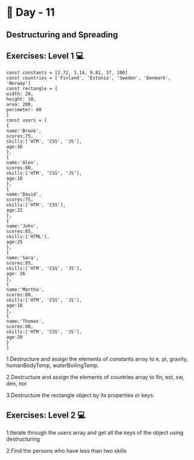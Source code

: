 # 🔖 Day - 11

## Destructuring and Spreading

## Exercises: Level 1 💻

    const constants = [2.72, 3.14, 9.81, 37, 100]
    const countries = ['Finland', 'Estonia', 'Sweden', 'Denmark', 'Norway']
    const rectangle = {
    width: 20,
    height: 10,
    area: 200,
    perimeter: 60
    }
    const users = [
    {
    name:'Brook',
    scores:75,
    skills:['HTM', 'CSS', 'JS'],
    age:16
    },
    {
    name:'Alex',
    scores:80,
    skills:['HTM', 'CSS', 'JS'],
    age:18
    },
    {
    name:'David',
    scores:75,
    skills:['HTM', 'CSS'],
    age:22
    },
    {
    name:'John',
    scores:85,
    skills:['HTML'],
    age:25
    },
    {
    name:'Sara',
    scores:95,
    skills:['HTM', 'CSS', 'JS'],
    age: 26
    },
    {
    name:'Martha',
    scores:80,
    skills:['HTM', 'CSS', 'JS'],
    age:18
    },
    {
    name:'Thomas',
    scores:90,
    skills:['HTM', 'CSS', 'JS'],
    age:20
    }
    ]


  1.Destructure and assign the elements of constants array to e, pi, gravity, humanBodyTemp, waterBoilingTemp.
  
  2.Destructure and assign the elements of countries array to fin, est, sw, den, nor
  
  3.Destructure the rectangle object by its properties or keys.


  ## Exercises: Level 2 💻

  
  1.Iterate through the users array and get all the keys of the object using destructuring
  
  2.Find the persons who have less than two skills

